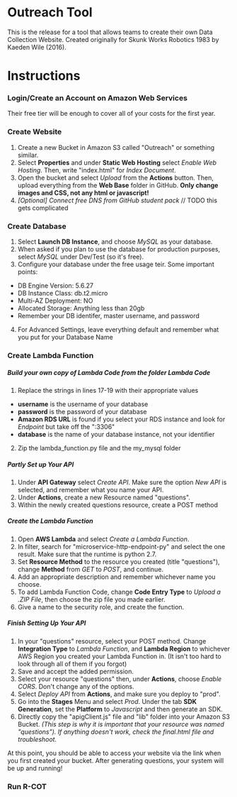 # Outreach Tool
This is the release for a tool that allows teams to create their own Data Collection Website. Created originally for Skunk Works Robotics 1983 by Kaeden Wile (2016).

# Instructions
### Login/Create an Account on Amazon Web Services
Their free tier will be enough to cover all of your costs for the first year.

### Create Website
1. Create a new Bucket in Amazon S3 called "<yourTeamNumber>Outreach" or something similar.
2. Select __Properties__ and under __Static Web Hosting__ select *Enable Web Hosting*. Then, write "index.html" for *Index Document*.
3. Open the bucket and select *Upload* from the __Actions__ button. Then, upload everything from the __Web Base__ folder in GitHub. **Only change images and CSS, not any html or javascript!**
4. _[Optional] Connect free DNS from GitHub student pack_ // TODO this gets complicated

### Create Database
1. Select __Launch DB Instance__, and choose *MySQL* as your database.
2. When asked if you plan to use the database for production purposes, select *MySQL* under Dev/Test (so it's free).
3. Configure your database under the free usage teir. Some important points:
  * DB Engine Version: 5.6.27
  * DB Instance Class: db.t2.micro
  * Multi-AZ Deployment: NO
  * Allocated Storage: Anything less than 20gb
  * Remember your DB identifer, master username, and password
4. For Advanced Settings, leave everything default and remember what you put for your Database Name

### Create Lambda Function
##### Build your own copy of Lambda Code from the folder Lambda Code
1. Replace the strings in lines 17-19 with their appropriate values
  * __username__ is the username of your database
  * __password__ is the password of your database
  * __Amazon RDS URL__ is found if you select your RDS instance and look for *Endpoint* but take off the ":3306"
  * __database__ is the name of your database instance, not your identifier
2. Zip the lambda_function.py file and the my_mysql folder

##### Partly Set up Your API
1. Under __API Gateway__ select *Create API*. Make sure the option *New API* is selected, and remember what you name your API.
2. Under __Actions__, create a new Resource named "questions".
3. Within the newly created questions resource, create a POST method

##### Create the Lambda Function
1. Open __AWS Lambda__ and select *Create a Lambda Function*.
2. In filter, search for "microservice-http-endpoint-py" and select the one result. Make sure that the runtime is python 2.7.
3. Set __Resource Method__ to the resource you created (title "questions"), change __Method__ from *GET* to *POST*, and continue.
4. Add an appropriate description and remember whichever name you choose.
5. To add Lambda Function Code, change __Code Entry Type__ to *Upload a .ZIP File*, then choose the zip file you made earlier.
6. Give a name to the security role, and create the function.

##### Finish Setting Up Your API
1. In your "questions" resource, select your POST method. Change __Integration Type__ to *Lambda Function*, and __Lambda Region__ to whichever AWS Region you created your Lambda Function in. (It isn't too hard to look through all of them if you forgot)
2. Save and accept the added permission.
3. Select your resource "questions" then, under __Actions__, choose *Enable CORS*. Don't change any of the options.
4. Select *Deploy API* from __Actions__, and make sure you deploy to "prod".
5. Go into the __Stages__ Menu and select *Prod*. Under the tab __SDK Generation__, set the __Platform__ to *Javascript* and then generate an SDK.
6. Directly copy the "apigClient.js" file and "lib" folder into your Amazon S3 Bucket. *(This step is why it is important that your resource was named "questions"). If anything doesn't work, check the final.html file and troubleshoot.*

At this point, you should be able to access your website via the link when you first created your bucket. After generating questions, your system will be up and running!

### Run R-COT
